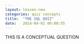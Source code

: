 ```yaml
---
layout: lesson-new
categories: quiz concepts
title:  "THE SQL QUIZ"
date:   2014-04-01 00:00:55
---
```


THIS IS A CONCEPTUAL QUESTION
